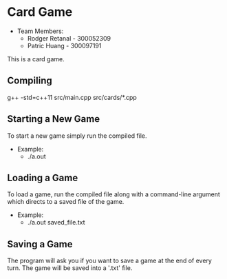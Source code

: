 # Card Game
- Team Members:
  - Rodger Retanal - 300052309
  - Patric Huang - 300097191

This is a card game. 

## Compiling
g++ -std=c++11 src/main.cpp src/cards/*.cpp

## Starting a New Game
To start a new game simply run the compiled file.
- Example:
  - ./a.out

## Loading a Game
To load a game, run the compiled file along with a command-line argument which directs to a saved file of the game.
- Example:
  - ./a.out saved_file.txt
  
## Saving a Game
The program will ask you if you want to save a game at the end of every turn. The game will be saved into a '.txt' file.

